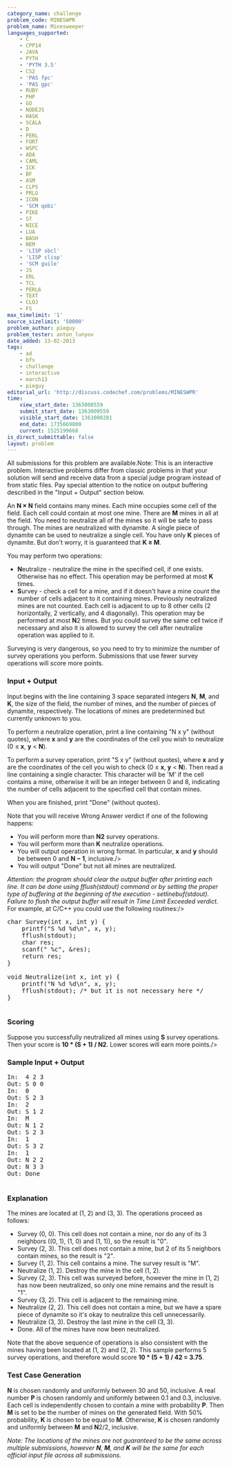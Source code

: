 ```yaml
---
category_name: challenge
problem_code: MINESWPR
problem_name: Minesweeper
languages_supported:
    - C
    - CPP14
    - JAVA
    - PYTH
    - 'PYTH 3.5'
    - CS2
    - 'PAS fpc'
    - 'PAS gpc'
    - RUBY
    - PHP
    - GO
    - NODEJS
    - HASK
    - SCALA
    - D
    - PERL
    - FORT
    - WSPC
    - ADA
    - CAML
    - ICK
    - BF
    - ASM
    - CLPS
    - PRLG
    - ICON
    - 'SCM qobi'
    - PIKE
    - ST
    - NICE
    - LUA
    - BASH
    - NEM
    - 'LISP sbcl'
    - 'LISP clisp'
    - 'SCM guile'
    - JS
    - ERL
    - TCL
    - PERL6
    - TEXT
    - CLOJ
    - FS
max_timelimit: '1'
source_sizelimit: '50000'
problem_author: pieguy
problem_tester: anton_lunyov
date_added: 13-02-2013
tags:
    - ad
    - bfs
    - challenge
    - interactive
    - march13
    - pieguy
editorial_url: 'http://discuss.codechef.com/problems/MINESWPR'
time:
    view_start_date: 1363000559
    submit_start_date: 1363000559
    visible_start_date: 1363000281
    end_date: 1735669800
    current: 1525199668
is_direct_submittable: false
layout: problem
---
```

All submissions for this problem are available.Note: This is an interactive problem. Interactive problems differ from classic problems in that your solution will send and receive data from a special judge program instead of from static files. Pay special attention to the notice on output buffering described in the "Input + Output" section below.

An **N × N** field contains many mines. Each mine occupies some cell of the field. Each cell could contain at most one mine. There are **M** mines in all at the field. You need to neutralize all of the mines so it will be safe to pass through. The mines are neutralized with dynamite. A single piece of dynamite can be used to neutralize a single cell. You have only **K** pieces of dynamite. But don't worry, it is guaranteed that **K ≥ M**.

You may perform two operations:

- **N**eutralize - neutralize the mine in the specified cell, if one exists. Otherwise has no effect. This operation may be performed at most **K** times.
- **S**urvey - check a cell for a mine, and if it doesn't have a mine count the number of cells adjacent to it containing mines. Previously neutralized mines are not counted. Each cell is adjacent to up to 8 other cells (2 horizontally, 2 vertically, and 4 diagonally). This operation may be performed at most **N**2 times. But you could survey the same cell twice if necessary and also it is allowed to survey the cell after neutralize operation was applied to it.

Surveying is very dangerous, so you need to try to minimize the number of survey operations you perform. Submissions that use fewer survey operations will score more points.

### Input + Output

Input begins with the line containing 3 space separated integers **N**, **M**, and **K**, the size of the field, the number of mines, and the number of pieces of dynamite, respectively. The locations of mines are predetermined but currently unknown to you.

To perform a neutralize operation, print a line containing "N x y" (without quotes), where **x** and **y** are the coordinates of the cell you wish to neutralize (0 ≤ **x**, **y** < **N**).

To perform a survey operation, print "S x y" (without quotes), where **x** and **y** are the coordinates of the cell you wish to check (0 ≤ **x**, **y** < **N**). Then read a line containing a single character. This character will be 'M' if the cell contains a mine, otherwise it will be an integer between 0 and 8, indicating the number of cells adjacent to the specified cell that contain mines.

When you are finished, print "Done" (without quotes).

Note that you will receive Wrong Answer verdict if one of the following happens:

- You will perform more than **N2** survey operations.
- You will perform more than **K** neutralize operations.
- You will output operation in wrong format.
   In particular, **x** and **y** should be between 0 and **N − 1**, inclusive./>
- You will output "Done" but not all mines are neutralized.

*Attention: the program should clear the output buffer after printing each line. It can be done using fflush(stdout) command or by setting the proper type of buffering at the beginning of the execution - setlinebuf(stdout). Failure to flush the output buffer will result in Time Limit Exceeded verdict.*
 For example, at C/C++ you could use the following routines:/>

<pre>char Survey(int x, int y) {
    printf("S %d %d\n", x, y);
    fflush(stdout);
    char res;
    scanf(" %c", &res);
    return res;
}

void Neutralize(int x, int y) {
    printf("N %d %d\n", x, y);
    fflush(stdout); /* but it is not necessary here */
}

</pre>
### Scoring

Suppose you successfully neutralized all mines using **S** survey operations.
 Then your score is **10 \* (S + 1) / N2**. Lower scores will earn more points./>

### Sample Input + Output

<pre>In:  4 2 3
Out: S 0 0
In:  0
Out: S 2 3
In:  2
Out: S 1 2
In:  M
Out: N 1 2
Out: S 2 3
In:  1
Out: S 3 2
In:  1
Out: N 2 2
Out: N 3 3
Out: Done

</pre>
### Explanation

The mines are located at (1, 2) and (3, 3). The operations proceed as follows:

- Survey (0, 0). This cell does not contain a mine, nor do any of its 3 neighbors ((0, 1), (1, 0) and (1, 1)), so the result is "0".
- Survey (2, 3). This cell does not contain a mine, but 2 of its 5 neighbors contain mines, so the result is "2".
- Survey (1, 2). This cell contains a mine. The survey result is "M".
- Neutralize (1, 2). Destroy the mine in the cell (1, 2).
- Survey (2, 3). This cell was surveyed before, however the mine in (1, 2) has now been neutralized, so only one mine remains and the result is "1".
- Survey (3, 2). This cell is adjacent to the remaining mine.
- Neutralize (2, 2). This cell does not contain a mine, but we have a spare piece of dynamite so it's okay to neutralize this cell unnecessarily.
- Neutralize (3, 3). Destroy the last mine in the cell (3, 3).
- Done. All of the mines have now been neutralized.

Note that the above sequence of operations is also consistent with the mines having been located at (1, 2) and (2, 2). This sample performs 5 survey operations, and therefore would score **10 \* (5 + 1) / 42 = 3.75**.

### Test Case Generation

**N** is chosen randomly and uniformly between 30 and 50, inclusive. A real number **P** is chosen randomly and uniformly between 0.1 and 0.3, inclusive. Each cell is independently chosen to contain a mine with probability **P**. Then **M** is set to be the number of mines on the generated field. With 50% probability, **K** is chosen to be equal to **M**. Otherwise, **K** is chosen randomly and uniformly between **M** and **N**2/2, inclusive.

*Note: The locations of the mines are not guaranteed to be the same across multiple submissions, however **N**, **M**, and **K** will be the same for each official input file across all submissions.*
